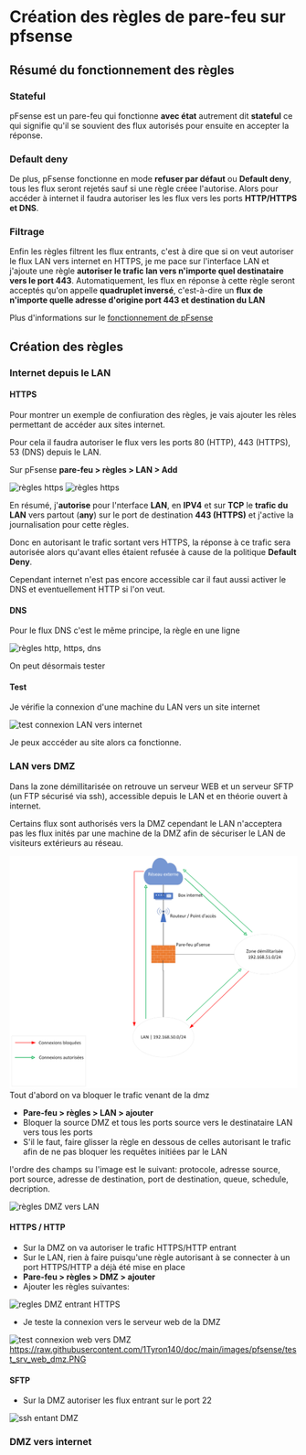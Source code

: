 # Création des règles de pare-feu sur pfsense

## Résumé du fonctionnement des règles

### Stateful
pFsense est un pare-feu qui fonctionne **avec état** autrement dit **stateful** ce qui signifie qu'il se souvient des flux autorisés pour ensuite en accepter la réponse. 

### Default deny
De plus, pFsense fonctionne en mode **refuser par défaut** ou **Default deny**, tous les flux seront rejetés sauf si une règle créee l'autorise.
Alors pour accéder à internet il faudra autoriser les les flux vers les ports **HTTP/HTTPS et DNS**.

### Filtrage
Enfin les règles filtrent les flux entrants,  c'est à dire que si on veut autoriser le flux LAN vers internet en HTTPS, je me pace sur l'interface LAN et j'ajoute une règle **autoriser le trafic lan vers n'importe quel destinataire vers le port 443**.
Automatiquement, les flux en réponse à cette règle seront acceptés qu'on appelle **quadruplet inversé**, c'est-à-dire un **flux de n'importe quelle adresse d'origine port 443 et destination du LAN**

Plus d'informations sur le [fonctionnement de pFsense](https://docs.netgate.com/pfsense/en/latest/firewall/rule-methodology.html)

## Création des règles 

### Internet depuis le LAN

#### HTTPS

Pour montrer un exemple de confiuration des règles, je vais ajouter les rèles permettant de accéder aux sites internet.

Pour cela il faudra autoriser le flux vers les ports 80 (HTTP), 443 (HTTPS), 53 (DNS) depuis le LAN.

Sur pFsense **pare-feu > règles > LAN > Add**

![règles https](https://raw.githubusercontent.com/1Tyron140/doc/main/images/pfsense/rule_https_lan.PNG)
![règles https](https://raw.githubusercontent.com/1Tyron140/doc/main/images/pfsense/rule_https_lan_2.PNG)

En résumé, j'**autorise** pour l'nterface **LAN**, en **IPV4** et sur **TCP**  le **trafic du LAN** vers partout (**any**) sur le port de destination **443 (HTTPS)** et j'active la journalisation pour cette règles.

Donc en autorisant le trafic sortant vers HTTPS, la réponse à ce trafic sera autorisée alors qu'avant elles étaient refusée à cause de la politique **Default Deny**.

Cependant internet n'est pas encore accessible car il faut aussi activer le DNS et eventuellement HTTP si l'on veut.

#### DNS 

Pour le flux DNS c'est le même principe, la règle en une ligne

![règles http, https, dns](https://raw.githubusercontent.com/1Tyron140/doc/main/images/pfsense/rules_lan_http_dns.PNG)

On peut désormais tester

#### Test 

Je vérifie la connexion d'une machine du LAN vers un site internet

![test connexion LAN vers internet](https://raw.githubusercontent.com/1Tyron140/doc/main/images/pfsense/lan_vers_internet.PNG)

Je peux acccéder au site alors ca fonctionne.

### LAN vers DMZ

Dans la zone démillitarisée on retrouve un serveur WEB et un serveur SFTP (un FTP sécurisé via ssh), accessible depuis le LAN et en théorie ouvert à internet. 

Certains flux sont authorisés vers la DMZ cependant le LAN n'acceptera pas les flux inités par une machine de la DMZ afin de sécuriser le LAN de visiteurs extérieurs au réseau.

![schéma des flux du réseau](https://raw.githubusercontent.com/1Tyron140/doc/main/images/pfsense/diagramme_deploiement.png)
Tout d'abord on va bloquer le trafic venant de la dmz

* **Pare-feu > règles > LAN > ajouter**
* Bloquer la source DMZ et tous les ports source vers le destinataire LAN vers tous les ports
* S'il le faut, faire glisser la règle en dessous de celles autorisant le trafic afin de ne pas bloquer les requêtes initiées par le LAN

l'ordre des champs su l'image est le suivant: protocole, adresse source, port source, adresse de destination, port de destination, queue, schedule, decription.

![ règles DMZ vers LAN](https://raw.githubusercontent.com/1Tyron140/doc/main/images/pfsense/rules_lan_dmz.PNG)



#### HTTPS / HTTP

* Sur la DMZ on va autoriser le trafic HTTPS/HTTP entrant
* Sur le LAN, rien à faire puisqu'une règle autorisant à se connecter à un port HTTPS/HTTP a déjà été mise en place
* **Pare-feu > règles > DMZ > ajouter**
* Ajouter les règles suivantes:

![regles DMZ entrant HTTPS](https://raw.githubusercontent.com/1Tyron140/doc/main/images/pfsense/rules_vers_dmz.PNG)

* Je teste la connexion vers le serveur web de la DMZ

![test connexion web vers DMZ]()https://raw.githubusercontent.com/1Tyron140/doc/main/images/pfsense/test_srv_web_dmz.PNG

#### SFTP

* Sur la DMZ autoriser les flux entrant sur le port 22

![ssh entant DMZ](https://raw.githubusercontent.com/1Tyron140/doc/main/images/pfsense/rules_dmz_ssh_entrant.PNG)

### DMZ vers internet
